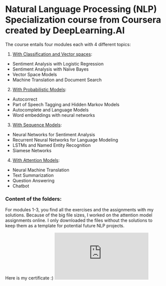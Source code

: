 # Natural Language Processing (NLP) Specialization course from Coursera created by DeepLearning.AI

The course entails four modules each with 4 different topics:

1. [With Classification and Vector spaces](https://www.coursera.org/learn/classification-vector-spaces-in-nlp?specialization=natural-language-processing):
+ Sentiment Analysis with Logistic Regression
+ Sentiment Analysis with Naïve Bayes
+ Vector Space Models
+ Machine Translation and Document Search

2. [With Probabilistic Models](https://www.coursera.org/learn/probabilistic-models-in-nlp#syllabus):
+ Autocorrect
+ Part of Speech Tagging and Hidden Markov Models
+ Autocomplete and Language Models
+ Word embeddings with neural networks

3. [With Sequence Models](https://www.coursera.org/learn/sequence-models-in-nlp#syllabus):
+ Neural Networks for Sentiment Analysis
+ Recurrent Neural Networks for Language Modeling
+ LSTMs and Named Entity Recognition
+ Siamese Networks

4. [With Attention Models](https://www.coursera.org/learn/attention-models-in-nlp#syllabus):
+ Neural Machine Translation
+ Text Summarization
+ Question Answering
+ Chatbot

### Content of the folders:
For modules 1-3, you find all the exercises and the assignments with my solutions. Because of the big file sizes, I worked on the attention model assignments online. I only downloaded the files without the solutions to keep them as a template for potential future NLP projects.

Here is my certificate :)
![Gülçin Vardar NLP Certificate](https://github.com/gulcinvardar/nlp_specialization_coursera_deeplearningai/blob/main/NLP%20Course%20certificate.pdf)
